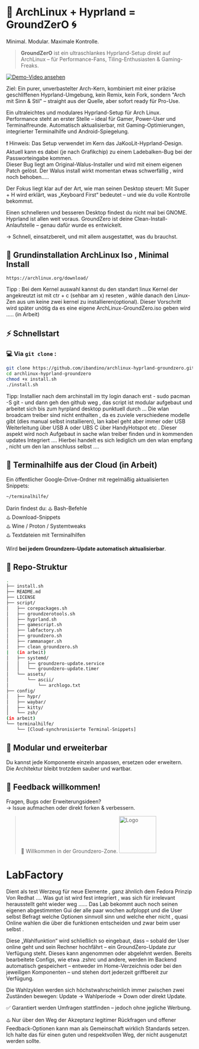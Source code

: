 # 🧱 ArchLinux + Hyprland = GroundZerO 🌀  
Minimal. Modular. Maximale Kontrolle.
> **GroundZerO** ist ein ultraschlankes Hyprland-Setup direkt auf ArchLinux – für Performance-Fans, Tiling-Enthusiasten & Gaming-Freaks.

[![Demo-Video ansehen](https://img.youtube.com/vi/nBtTQXCSSMw/maxresdefault.jpg)](https://www.youtube.com/watch?v=nBtTQXCSSMw)

Ziel:
Ein purer, unverbastelter Arch-Kern,
kombiniert mit einer präzise geschliffenen Hyprland-Umgebung,
kein Remix, kein Fork, sondern
"Arch mit Sinn & Stil" – straight aus der Quelle, aber sofort ready für Pro-Use.

Ein ultraleichtes und modulares Hyprland-Setup für Arch Linux.
Performance steht an erster Stelle – ideal für Gamer, Power-User und Terminalfreunde.
Automatisch aktualisierbar, mit Gaming-Optimierungen, integrierter Terminalhilfe und Android-Spiegelung.

❗ Hinweis: Das Setup verwendet im Kern das JaKooLit-Hyprland-Design.  
Aktuell kann es dabei (je nach Grafikchip) zu einem Ladebalken-Bug bei der Passworteingabe kommen.  
Dieser Bug liegt am Original-Walus-Installer und wird mit einem eigenen Patch gelöst.
Der Walus install wirkt momentan etwas schwerfällig , wird noch behoben.....

Der Fokus liegt klar auf der Art, wie man seinen Desktop steuert:
Mit Super + H wird erklärt, was „Keyboard First“ bedeutet – und wie du volle Kontrolle bekommst.

Einen schnelleren und besseren Desktop findest du nicht mal bei GNOME.
Hyprland ist allen weit voraus.
GroundZero ist deine Clean-Install-Anlaufstelle – genau dafür wurde es entwickelt.

→ Schnell, einsatzbereit, und mit allem ausgestattet, was du brauchst.
## 👣 Grundinstallation ArchLinux Iso , Minimal Install 
```
https://archlinux.org/download/
```
Tipp : Bei dem Kernel auswahl kannst du den standart linux Kernel
der angekreutzt ist mit ctr + c (sehbar am x) reseten , wähle danach den Linux-Zen aus um keine zwei kernel zu installieren(optional).
Dieser Vorschritt wird später unötig da es eine eigene ArchLinux-GroundZero.iso geben wird ..... (in Arbeit)

## ⚡ Schnellstart 
### 💻 Via `git clone` :
```bash
git clone https://github.com/ibandino/archlinux-hyprland-groundzero.git
cd archlinux-hyprland-groundzero
chmod +x install.sh
./install.sh
```
Tipp: Installier nach dem archinstall im tty login danach erst - sudo pacman -S git - und dann geh den github weg ,
das script ist modular aufgebaut und arbeitet sich bis zum hyrpland desktop punktuell durch ...
Die wlan broadcam treiber sind nicht enthalten , da es zuviele verschiedene modelle gibt (dies manual selbst installieren),
lan kabel geht aber immer oder USB Weiterleitung über USB A oder UBS C über HandyHotspot etc .
Dieser aspekt wird noch Aufgebaut in sache wlan treiber finden und in kommenden updates Integriert ....
Hierbei handelt es sich lediglich um den wlan empfang , nicht um den lan anschluss selbst ....

## 🧠 Terminalhilfe aus der Cloud (in Arbeit)
Ein öffentlicher Google-Drive-Ordner mit regelmäßig aktualisierten Snippets:  
```bash
~/terminalhilfe/
```
Darin findest du:
♨️ Bash-Befehle  
♨️ Download-Snippets  
♨️ Wine / Proton / Systemtweaks  
♨️ Textdateien mit Terminalhilfen

Wird **bei jedem Groundzero-Update automatisch aktualisierbar**.

## 📂 Repo-Struktur
```bash
.
├── install.sh
├── README.md
├── LICENSE
├── script/
│   ├── corepackages.sh
│   ├── groundzerotools.sh
│   ├── hyprland.sh
│   ├── gamescript.sh
│   ├── labfactory.sh
│   ├── groundzero.sh
│   ├── rammanager.sh
│   ├── clean_groundzero.sh
|   (in arbeit)
│   ├── systemd/
│   │   ├── groundzero-update.service
│   │   └── groundzero-update.timer
│   └── assets/
│       └── ascii/
│           └── archlogo.txt
├── config/
│   ├── hypr/
│   ├── waybar/
│   ├── kitty/
│   └── zsh/
(in arbeit)
└── terminalhilfe/
    └── [Cloud-synchronisierte Terminal-Snippets]

```

## 🧩 Modular und erweiterbar
Du kannst jede Komponente einzeln anpassen, ersetzen oder erweitern.  
Die Architektur bleibt trotzdem sauber und wartbar.

## 📢 Feedback willkommen!
Fragen, Bugs oder Erweiterungsideen?  
→ Issue aufmachen oder direkt forken & verbessern.

> 🫡 Willkommen in der Groundzero-Zone.
> <img src="https://github.com/user-attachments/assets/4f9540f5-c56c-42e6-879a-d3145e49210b" alt="Logo" width="100"/>


# LabFactory
Dient als test Werzeug für neue Elemente , ganz ähnlich dem Fedora Prinzip Von Redhat ....
Was gut ist wird fest integriert , was sich für irrelevant herausstellt geht wieder weg ......
Das Lab bekommt auch noch seinen eigenen abgestimmten Gui der alle paar wochen aufploppt und die User selbst Befragt welche Optionen sinnvoll sinn und welche eher nicht , quasi Online wahlen die über die funktionen entscheiden und zwar beim user selbst . 

Diese „Wahlfunktion“ wird schließlich so eingebaut, dass – sobald der User online geht und sein Rechner hochfährt – ein GroundZero-Update zur Verfügung steht.
Dieses kann angenommen oder abgelehnt werden. Bereits bearbeitete Configs, wie etwa .zshrc und andere, werden im Backend automatisch gespeichert – entweder im Home-Verzeichnis oder bei den jeweiligen Komponenten – und stehen dort jederzeit griffbereit zur Verfügung.

Die Wahlzyklen werden sich höchstwahrscheinlich immer zwischen zwei Zuständen bewegen:
Update → Wahlperiode → Down oder direkt Update.

✅ Garantiert werden Umfragen stattfinden – jedoch ohne jegliche Werbung.

♨️ Nur über den Weg der Akzeptanz legitimer Rückfragen und offener Feedback-Optionen kann man als Gemeinschaft wirklich Standards setzen.
Ich halte das für einen guten und respektvollen Weg, der nicht ausgenutzt werden sollte.
